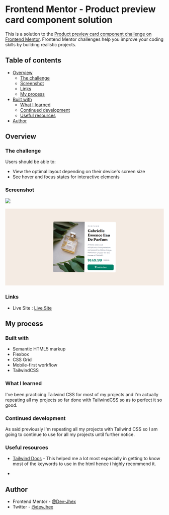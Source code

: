 # Frontend Mentor - Product preview card component solution

This is a solution to the [Product preview card component challenge on Frontend Mentor](https://www.frontendmentor.io/challenges/product-preview-card-component-GO7UmttRfa). Frontend Mentor challenges help you improve your coding skills by building realistic projects. 

## Table of contents

- [Overview](#overview)
  - [The challenge](#the-challenge)
  - [Screenshot](#screenshot)
  - [Links](#links)
  - [My process](#my-process)
- [Built with](#built-with)
  - [What I learned](#what-i-learned)
  - [Continued development](#continued-development)
  - [Useful resources](#useful-resources)
 - [Author](#author)



## Overview

### The challenge

Users should be able to:

- View the optimal layout depending on their device's screen size
- See hover and focus states for interactive elements

### Screenshot

![](./screenshot.jpg)

![My Screenshot](./design/Solution.png)

### Links

- Live Site : [Live Site](https://devjhex-product-component.netlify.app/)

## My process

### Built with

- Semantic HTML5 markup
- Flexbox
- CSS Grid
- Mobile-first workflow
- TailwindCSS



### What I learned

I've been practicing Tailwind CSS for most of my projects and I'm actually repeating all my projects so far done with TailwindCSS so as to perfect it so good.


### Continued development

As said previously I'm repeating all my projects with Tailwind CSS so I am going to continue to use for all my projects until further notice.

### Useful resources

- [Tailwind Docs](https://tailwindcss.com/) - This helped me a lot most especially in getting to know most of the keywords to use in the html hence i highly recommend it.

*

## Author

- Frontend Mentor - [@Dev-Jhex](https://www.frontendmentor.io/profile/Dev-Jhex)
- Twitter - [@devJhex](https://www.twitter.com/devJhex)

